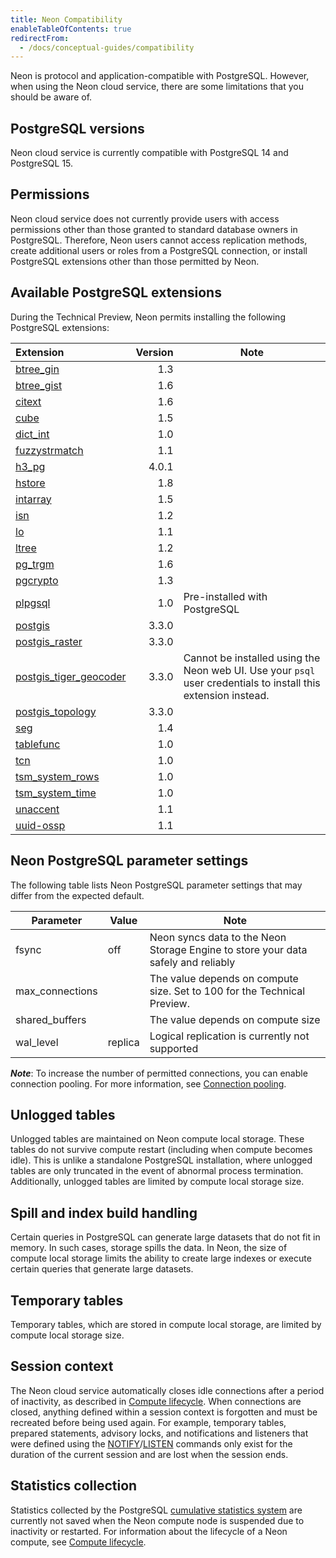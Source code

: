 ```yaml
---
title: Neon Compatibility
enableTableOfContents: true
redirectFrom:
  - /docs/conceptual-guides/compatibility
---
```


Neon is protocol and application-compatible with PostgreSQL. However, when using the Neon cloud service, there are some limitations that you should be aware of.

## PostgreSQL versions

Neon cloud service is currently compatible with PostgreSQL 14 and PostgreSQL 15.

## Permissions

Neon cloud service does not currently provide users with access permissions other than those granted to standard database owners in PostgreSQL. Therefore, Neon users cannot access replication methods, create additional users or roles from a PostgreSQL connection, or install PostgreSQL extensions other than those permitted by Neon.

<a id="default-extensions/"></a>

## Available PostgreSQL extensions

During the Technical Preview, Neon permits installing the following PostgreSQL extensions:

| Extension                                                                     | Version | Note                                                                                                           |
| :---------------------------------------------------------------------------- | ------: | -------------------------------------------------------------------------------------------------------------- |
| [btree_gin](https://www.postgresql.org/docs/14/btree-gin.html)                |     1.3 |                                                                                                                |
| [btree_gist](https://www.postgresql.org/docs/14/btree-gist.html)              |     1.6 |                                                                                                                |
| [citext](https://www.postgresql.org/docs/14/citext.html)                      |     1.6 |                                                                                                                |
| [cube](https://www.postgresql.org/docs/14/cube.html)                          |     1.5 |                                                                                                                |
| [dict_int](https://www.postgresql.org/docs/14/dict-int.html)                  |     1.0 |                                                                                                                |
| [fuzzystrmatch](https://www.postgresql.org/docs/14/fuzzystrmatch.html)        |     1.1 |                                                                                                                |
| [h3_pg](https://github.com/zachasme/h3-pg/blob/main/docs/api.md)              |   4.0.1 |                                                                                                                |
| [hstore](https://www.postgresql.org/docs/14/hstore.html)                      |     1.8 |                                                                                                                |
| [intarray](https://www.postgresql.org/docs/14/intarray.html)                  |     1.5 |                                                                                                                |
| [isn](https://www.postgresql.org/docs/14/isn.html)                            |     1.2 |                                                                                                                |
| [lo](https://www.postgresql.org/docs/10/lo.html)                              |     1.1 |                                                                                                                |
| [ltree](https://www.postgresql.org/docs/14/ltree.html)                        |     1.2 |                                                                                                                |
| [pg_trgm](https://www.postgresql.org/docs/14/pgtrgm.html)                     |     1.6 |                                                                                                                |
| [pgcrypto](https://www.postgresql.org/docs/14/pgcrypto.html)                  |     1.3 |                                                                                                                |
| [plpgsql](https://www.postgresql.org/docs/14/plpgsql.html)                    |     1.0 | Pre-installed with PostgreSQL                                                                                  |
| [postgis](https://postgis.net/)                                               |   3.3.0 |                                                                                                                |
| [postgis_raster](https://postgis.net/docs/RT_reference.html)                  |   3.3.0 |                                                                                                                |
| [postgis_tiger_geocoder](https://postgis.net/docs/Extras.html#Tiger_Geocoder) |   3.3.0 | Cannot be installed using the Neon web UI. Use your `psql` user credentials to install this extension instead. |
| [postgis_topology](https://www.postgis.net/docs/Topology.html)                |   3.3.0 |                                                                                                                |
| [seg](https://www.postgresql.org/docs/14/seg.html)                            |     1.4 |                                                                                                                |
| [tablefunc](https://www.postgresql.org/docs/14/tablefunc.html)                |     1.0 |                                                                                                                |
| [tcn](https://www.postgresql.org/docs/14/tcn.html)                            |     1.0 |                                                                                                                |
| [tsm_system_rows](https://www.postgresql.org/docs/14/tsm-system-rows.html)    |     1.0 |                                                                                                                |
| [tsm_system_time](https://www.postgresql.org/docs/14/tsm-system-time.html)    |     1.0 |                                                                                                                |
| [unaccent](https://www.postgresql.org/docs/14/unaccent.html)                  |     1.1 |                                                                                                                |
| [uuid-ossp](https://www.postgresql.org/docs/14/uuid-ossp.html)                |     1.1 |                                                                                                                |

<a id="default-parameters/"></a>

## Neon PostgreSQL parameter settings

The following table lists Neon PostgreSQL parameter settings that may differ from the expected default.

| Parameter       | Value   | Note                                                                              |
| --------------- | ------- | --------------------------------------------------------------------------------- |
| fsync           | off     | Neon syncs data to the Neon Storage Engine to store your data safely and reliably |
| max_connections |         | The value depends on compute size. Set to 100 for the Technical Preview.          |
| shared_buffers  |         | The value depends on compute size                                                 |
| wal_level       | replica | Logical replication is currently not supported                                    |

**_Note_**: To increase the number of permitted connections, you can enable connection pooling. For more information, see [Connection pooling](/docs/get-started-with-neon/connection-pooling).

## Unlogged tables

Unlogged tables are maintained on Neon compute local storage. These tables do not survive compute restart (including when compute becomes idle). This is unlike a standalone PostgreSQL installation, where unlogged tables are only truncated in the event of abnormal process termination. Additionally, unlogged tables are limited by compute local storage size.

## Spill and index build handling

Certain queries in PostgreSQL can generate large datasets that do not fit in memory. In such cases, storage spills the data. In Neon, the size of compute local storage limits the ability to create large indexes or execute certain queries that generate large datasets.

## Temporary tables

Temporary tables, which are stored in compute local storage, are limited by compute local storage size.

## Session context

The Neon cloud service automatically closes idle connections after a period of inactivity, as described in [Compute lifecycle](/docs/conceptual-guides/compute-lifecycle/). When connections are closed, anything defined within a session context is forgotten and must be recreated before being used again. For example, temporary tables, prepared statements, advisory locks, and notifications and listeners that were defined using the [NOTIFY](https://www.postgresql.org/docs/14/sql-notify.html)/[LISTEN](https://www.postgresql.org/docs/14/sql-listen.html) commands only exist for the duration of the current session and are lost when the session ends.

## Statistics collection

Statistics collected by the PostgreSQL [cumulative statistics system](https://www.postgresql.org/docs/14/monitoring-stats.html) are currently not saved when the Neon compute node is suspended due to inactivity or restarted. For information about the lifecycle of a Neon compute, see [Compute lifecycle](/docs/conceptual-guides/compute-lifecycle/).
